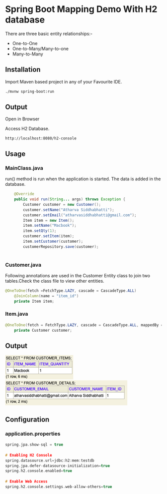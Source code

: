 # Spring Boot Mapping Demo With H2 database

There are three basic entity relationships:-

* One-to-One
* One-to-Many/Many-to-one
* Many-to-Many

## Installation

Import Maven based project in any of your Favourite IDE.

```bash
./mvnw spring-boot:run
```
## Output
Open in Browser

Access H2 Database.

```
http://localhost:8080/h2-console
```

## Usage
### MainClass.java
run() method is run when the application is started. The data is added in the database.

```java
	@Override
	public void run(String... args) throws Exception {
		Customer customer = new Customer();
		customer.setName("Atharva Siddhabhatti");
		customer.setEmail("atharvasiddhabhatti@gmail.com");
		Item item = new Item();
		item.setName("Macbook");
		item.setQty(1);
		customer.setItem(item);
		item.setCustomer(customer);
		customerRepository.save(customer);
		
```


### Customer.java
Following annotations are used in the Customer Entity class to join two tables.Check the class file to view other entities.

```java
@OneToOne(fetch =FetchType.LAZY, cascade = CascadeType.ALL)
	@JoinColumn(name = "item_id")
	private Item item;
```


### Item.java
```java
@OneToOne(fetch = FetchType.LAZY, cascade = CascadeType.ALL, mappedBy = "item")
	private Customer customer;
```
## Output
![alt Output1](./output/output1.png)
![alt Output2](./output/output2.png)
## Configuration
### application.properties

```c
spring.jpa.show-sql = true

# Enabling H2 Console
spring.datasource.url=jdbc:h2:mem:testdb
spring.jpa.defer-datasource-initialization=true
spring.h2.console.enabled=true

# Enable Web Access
spring.h2.console.settings.web-allow-others=true
```
